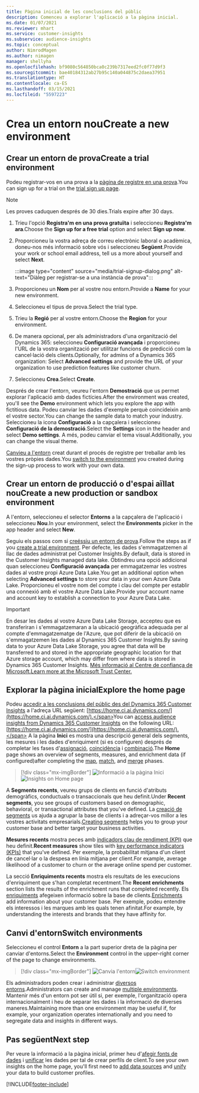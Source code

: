 ```yaml
---
title: Pàgina inicial de les conclusions del públic
description: Comenceu a explorar l'aplicació a la pàgina inicial.
ms.date: 01/07/2021
ms.reviewer: mhart
ms.service: customer-insights
ms.subservice: audience-insights
ms.topic: conceptual
author: NimrodMagen
ms.author: nimagen
manager: shellyha
ms.openlocfilehash: bf9080c564850bca0c239b7317eed2fc0f77d9f3
ms.sourcegitcommit: bae40184312ab27b95c140a044875c2daea37951
ms.translationtype: HT
ms.contentlocale: ca-ES
ms.lasthandoff: 03/15/2021
ms.locfileid: "5597223"
---
```

# <a name="create-a-new-environment"></a><span data-ttu-id="9f71b-103">Crea un entorn nou</span><span class="sxs-lookup"><span data-stu-id="9f71b-103">Create a new environment</span></span>

## <a name="create-a-trial-environment"></a><span data-ttu-id="9f71b-104">Crear un entorn de prova</span><span class="sxs-lookup"><span data-stu-id="9f71b-104">Create a trial environment</span></span>

<span data-ttu-id="9f71b-105">Podeu registrar-vos en una prova a la [pàgina de registre en una prova](https://dynamics.microsoft.com/get-started/free-trial/?appname=customerinsights).</span><span class="sxs-lookup"><span data-stu-id="9f71b-105">You can sign up for a trial on the [trial sign up page](https://dynamics.microsoft.com/get-started/free-trial/?appname=customerinsights).</span></span> 

> [!NOTE]
> <span data-ttu-id="9f71b-106">Les proves caduquen després de 30 dies.</span><span class="sxs-lookup"><span data-stu-id="9f71b-106">Trials expire after 30 days.</span></span>

1. <span data-ttu-id="9f71b-107">Trieu l'opció **Registra'm en una prova gratuïta** i seleccioneu **Registra'm ara**.</span><span class="sxs-lookup"><span data-stu-id="9f71b-107">Choose the **Sign up for a free trial** option and select **Sign up now**.</span></span>

1. <span data-ttu-id="9f71b-108">Proporcioneu la vostra adreça de correu electrònic laboral o acadèmica, doneu-nos més informació sobre vós i seleccioneu **Següent**.</span><span class="sxs-lookup"><span data-stu-id="9f71b-108">Provide your work or school email address, tell us a more about yourself and select **Next**.</span></span>

   :::image type="content" source="media/trial-signup-dialog.png" alt-text="Diàleg per registrar-se a una instància de prova":::

1. <span data-ttu-id="9f71b-110">Proporcioneu un **Nom** per al vostre nou entorn.</span><span class="sxs-lookup"><span data-stu-id="9f71b-110">Provide a **Name** for your new environment.</span></span> 

1. <span data-ttu-id="9f71b-111">Seleccioneu el tipus de prova.</span><span class="sxs-lookup"><span data-stu-id="9f71b-111">Select the trial type.</span></span>

1. <span data-ttu-id="9f71b-112">Trieu la **Regió** per al vostre entorn.</span><span class="sxs-lookup"><span data-stu-id="9f71b-112">Choose the **Region** for your environment.</span></span>

1. <span data-ttu-id="9f71b-113">De manera opcional, per als administradors d'una organització del Dynamics 365: seleccioneu **Configuració avançada** i proporcioneu l'URL de la vostra organització per utilitzar funcions de predicció com la cancel·lació dels clients.</span><span class="sxs-lookup"><span data-stu-id="9f71b-113">Optionally, for admins of a Dynamics 365 organization: Select **Advanced settings** and provide the URL of your organization to use prediction features like customer churn.</span></span>

1. <span data-ttu-id="9f71b-114">Seleccioneu **Crea**.</span><span class="sxs-lookup"><span data-stu-id="9f71b-114">Select **Create**.</span></span> 

<span data-ttu-id="9f71b-115">Després de crear l'entorn, veureu l'entorn **Demostració** que us permet explorar l'aplicació amb dades fictícies.</span><span class="sxs-lookup"><span data-stu-id="9f71b-115">After the environment was created, you'll see the **Demo** environment which lets you explore the app with fictitious data.</span></span> <span data-ttu-id="9f71b-116">Podeu canviar les dades d'exemple perquè coincideixin amb el vostre sector.</span><span class="sxs-lookup"><span data-stu-id="9f71b-116">You can change the sample data to match your industry.</span></span> <span data-ttu-id="9f71b-117">Seleccioneu la icona **Configuració** a la capçalera i seleccioneu **Configuració de la demostració**.</span><span class="sxs-lookup"><span data-stu-id="9f71b-117">Select the **Settings** icon in the header and select **Demo settings**.</span></span> <span data-ttu-id="9f71b-118">A més, podeu canviar el tema visual.</span><span class="sxs-lookup"><span data-stu-id="9f71b-118">Additionally, you can change the visual theme.</span></span> 

<span data-ttu-id="9f71b-119">[Canvieu a l'entorn](#switch-environments) creat durant el procés de registre per treballar amb les vostres pròpies dades.</span><span class="sxs-lookup"><span data-stu-id="9f71b-119">You [switch to the environment](#switch-environments) you created during the sign-up process to work with your own data.</span></span>

## <a name="create-a-new-production-or-sandbox-environment"></a><span data-ttu-id="9f71b-120">Crear un entorn de producció o d'espai aïllat nou</span><span class="sxs-lookup"><span data-stu-id="9f71b-120">Create a new production or sandbox environment</span></span>

<span data-ttu-id="9f71b-121">A l'entorn, seleccioneu el selector **Entorns** a la capçalera de l'aplicació i seleccioneu **Nou**.</span><span class="sxs-lookup"><span data-stu-id="9f71b-121">In your environment, select the **Environments** picker in the app header and select **New**.</span></span>

<span data-ttu-id="9f71b-122">Seguiu els passos com si [creéssiu un entorn de prova](#create-a-trial-environment).</span><span class="sxs-lookup"><span data-stu-id="9f71b-122">Follow the steps as if you [create a trial environment](#create-a-trial-environment).</span></span> <span data-ttu-id="9f71b-123">Per defecte, les dades s'emmagatzemen al llac de dades administrat pel Customer Insights.</span><span class="sxs-lookup"><span data-stu-id="9f71b-123">By default, data is stored in the Customer Insights managed data lake.</span></span> <span data-ttu-id="9f71b-124">Obtindreu una opció addicional quan seleccioneu **Configuració avançada** per emmagatzemar les vostres dades al vostre propi Azure Data Lake.</span><span class="sxs-lookup"><span data-stu-id="9f71b-124">You get an additional option when selecting **Advanced settings** to store your data in your own Azure Data Lake.</span></span> <span data-ttu-id="9f71b-125">Proporcioneu el vostre nom del compte i clau del compte per establir una connexió amb el vostre Azure Data Lake.</span><span class="sxs-lookup"><span data-stu-id="9f71b-125">Provide your account name and account key to establish a connection to your Azure Data Lake.</span></span> 

> [!IMPORTANT]
> <span data-ttu-id="9f71b-126">En desar les dades al vostre Azure Data Lake Storage, accepteu que es transferiran i s'emmagatzemaran a la ubicació geogràfica adequada per al compte d'emmagatzematge de l'Azure, que pot diferir de la ubicació on s'emmagatzemen les dades al Dynamics 365 Customer Insights.</span><span class="sxs-lookup"><span data-stu-id="9f71b-126">By saving data to your Azure Data Lake Storage, you agree that data will be transferred to and stored in the appropriate geographic location for that Azure storage account, which may differ from where data is stored in Dynamics 365 Customer Insights.</span></span> [<span data-ttu-id="9f71b-127">Més informació al Centre de confiança de Microsoft.</span><span class="sxs-lookup"><span data-stu-id="9f71b-127">Learn more at the Microsoft Trust Center.</span></span>](https://www.microsoft.com/trust-center)

## <a name="explore-the-home-page"></a><span data-ttu-id="9f71b-128">Explorar la pàgina inicial</span><span class="sxs-lookup"><span data-stu-id="9f71b-128">Explore the home page</span></span>

<span data-ttu-id="9f71b-129">Podeu [accedir a les conclusions del públic des del Dynamics 365 Customer Insights](https://home.ci.ai.dynamics.com/) a l'adreça URL següent: [https://home.ci.ai.dynamics.com/](https://home.ci.ai.dynamics.com/).</span><span class="sxs-lookup"><span data-stu-id="9f71b-129">You can [access audience insights from Dynamics 365 Customer Insights](https://home.ci.ai.dynamics.com/) on the following URL: [https://home.ci.ai.dynamics.com/](https://home.ci.ai.dynamics.com/).</span></span>
<span data-ttu-id="9f71b-130">A la pàgina **Inici** es mostra una descripció general dels segments, les mesures i les dades d'enriquiment (si es configuren) després de completar les fases d'[assignació](map-entities.md), [coincidència](match-entities.md) i [combinació](merge-entities.md).</span><span class="sxs-lookup"><span data-stu-id="9f71b-130">The **Home** page shows an overview of segments, measures, and enrichment data (if configured)after completing the [map](map-entities.md), [match](match-entities.md), and [merge](merge-entities.md) phases.</span></span>

> [!div class="mx-imgBorder"] 
> <span data-ttu-id="9f71b-131">![Informació a la pàgina Inici](media/home-page-insights.png "Informació a la pàgina Inici")</span><span class="sxs-lookup"><span data-stu-id="9f71b-131">![Insights on Home page](media/home-page-insights.png "Insights on Home page")</span></span>

<span data-ttu-id="9f71b-132">A **Segments recents**, veureu grups de clients en funció d'atributs demogràfics, conductuals o transaccionals que heu definit.</span><span class="sxs-lookup"><span data-stu-id="9f71b-132">Under **Recent segments**, you see groups of customers based on demographic, behavioral, or transactional attributes that you've defined.</span></span> <span data-ttu-id="9f71b-133">La [creació de segments](segments.md) us ajuda a agrupar la base de clients i a adreçar-vos millor a les vostres activitats empresarials.</span><span class="sxs-lookup"><span data-stu-id="9f71b-133">[Creating segments](segments.md) helps you to group your customer base and better target your business activities.</span></span>

<span data-ttu-id="9f71b-134">**Mesures recents** mostra peces amb [indicadors clau de rendiment (KPI)](measures.md) que heu definit.</span><span class="sxs-lookup"><span data-stu-id="9f71b-134">**Recent measures** show tiles with [key performance indicators (KPIs)](measures.md) that you've defined.</span></span> <span data-ttu-id="9f71b-135">Per exemple, la probabilitat mitjana d'un client de cancel·lar o la despesa en línia mitjana per client.</span><span class="sxs-lookup"><span data-stu-id="9f71b-135">For example, average likelihood of a customer to churn or the average online spend per customer.</span></span>

<span data-ttu-id="9f71b-136">La secció **Enriquiments recents** mostra els resultats de les execucions d'enriquiment que s'han completat recentment.</span><span class="sxs-lookup"><span data-stu-id="9f71b-136">The **Recent enrichments** section lists the results of the enrichment runs that completed recently.</span></span> <span data-ttu-id="9f71b-137">Els [enriquiments](enrichment-hub.md) afegeixen informació sobre la base de clients.</span><span class="sxs-lookup"><span data-stu-id="9f71b-137">[Enrichments](enrichment-hub.md) add information about your customer base.</span></span> <span data-ttu-id="9f71b-138">Per exemple, podeu entendre els interessos i les marques amb les quals tenen afinitat.</span><span class="sxs-lookup"><span data-stu-id="9f71b-138">For example, by understanding the interests and brands that they have affinity for.</span></span>

## <a name="switch-environments"></a><span data-ttu-id="9f71b-139">Canvi d'entorn</span><span class="sxs-lookup"><span data-stu-id="9f71b-139">Switch environments</span></span>

<span data-ttu-id="9f71b-140">Seleccioneu el control **Entorn** a la part superior dreta de la pàgina per canviar d'entorns.</span><span class="sxs-lookup"><span data-stu-id="9f71b-140">Select the **Environment** control in the upper-right corner of the page to change environments.</span></span>

> [!div class="mx-imgBorder"] 
> <span data-ttu-id="9f71b-141">![Canvia l'entorn](media/home-page-environment-switcher.png "Canvia l'entorn")</span><span class="sxs-lookup"><span data-stu-id="9f71b-141">![Switch environment](media/home-page-environment-switcher.png "Switch environment")</span></span>

<span data-ttu-id="9f71b-142">Els administradors poden crear i administrar [diversos entorns](manage-environments.md).</span><span class="sxs-lookup"><span data-stu-id="9f71b-142">Administrators can create and manage [multiple environments](manage-environments.md).</span></span> <span data-ttu-id="9f71b-143">Mantenir més d'un entorn pot ser útil si, per exemple, l'organització opera internacionalment i heu de separar les dades i la informació de diverses maneres.</span><span class="sxs-lookup"><span data-stu-id="9f71b-143">Maintaining more than one environment may be useful if, for example, your organization operates internationally and you need to segregate data and insights in different ways.</span></span>

## <a name="next-step"></a><span data-ttu-id="9f71b-144">Pas següent</span><span class="sxs-lookup"><span data-stu-id="9f71b-144">Next step</span></span>

<span data-ttu-id="9f71b-145">Per veure la informació a la pàgina inicial, primer heu d'[afegir fonts de dades](data-sources.md) i [unificar](data-unification.md) les dades per tal de crear perfils de client.</span><span class="sxs-lookup"><span data-stu-id="9f71b-145">To see your own insights on the home page, you'll first need to [add data sources](data-sources.md) and [unify](data-unification.md) your data to build customer profiles.</span></span>


[!INCLUDE[footer-include](../includes/footer-banner.md)]